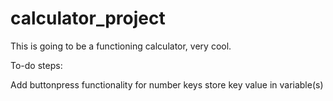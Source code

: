 # calculator_project

This is going to be a functioning calculator, very cool.

To-do steps:

Add buttonpress functionality for number keys
store key value in variable(s)
